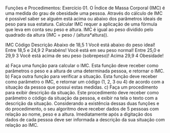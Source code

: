 Funções e Procedimentos: Exercício 01.
O Índice de Massa Corporal (IMC)
é uma medida do grau de obesidade uma pessoa. Através do cálculo de IMC é possível saber se
alguém está acima ou abaixo dos parâmetros ideais de peso para sua estatura. Calcular IMC requer
a aplicação de uma fórmula que leva em conta seu peso e altura. IMC é igual ao peso dividido pelo
quadrado da altura (IMC = peso / (altura*altura)).

IMC Código Descrição
Abaixo de 18,5 1 Você está abaixo do peso ideal!
Entre 18,5 e 24,9 2 Parabéns! Você está em seu peso normal!
Entre 25,0 e 29,9 3 Você está acima de seu peso (sobrepeso)!
Acima 29,9 4 Obesidade!


a) Faça uma função para calcular o IMC. Esta função deve receber como parâmetros o peso e a
altura de uma determinada pessoa, e retornar o IMC.
b) Faça outra função para verificar a situação. Esta função deve receber como parâmetro o IMC, e
retornar um código (1, 2, 3 ou 4) de acordo com a situação da pessoa que possui estas medidas.
c) Faça um procedimento para exibir descrição da situação. Este procedimento deve receber como
parâmetro o código da situação da pessoa, e exibir na tela o texto com a descrição da situação.
Considerando a existência dessas duas funções e do procedimento, o seu algoritmo deve receber
dados de 5 pessoas com relação ao nome, peso e a altura. Imediatamente após a digitação dos dados
de cada pessoa deve ser informada a descrição da sua situação com relação ao IMC.